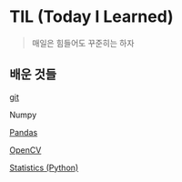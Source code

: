 # TIL (Today I Learned)
>매일은 힘들어도 꾸준히는 하자

## 배운 것들
[git](./git)

Numpy

[Pandas](./Pandas)

[OpenCV](OpenCV)

[Statistics (Python)](Python%20Statistics)

